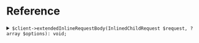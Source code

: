 # Reference
<details><summary><code>$client->extendedInlineRequestBody(InlinedChildRequest $request, ?array $options): void;</code></summary>
<dl>
<dd>

#### 🔌 Usage

<dl>
<dd>

<dl>
<dd>

```php
$client->extendedInlineRequestBody(InlinedChildRequest $request, ?array $options): void;
```
</dd>
</dl>
</dd>
</dl>


</dd>
</dl>
</details>
